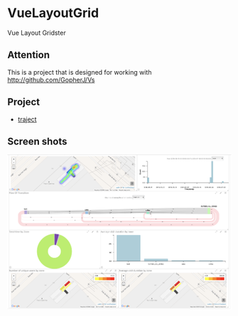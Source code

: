 # VueLayoutGrid
Vue Layout Gridster

## Attention
This is a project that is designed for working with http://github.com/GopherJ/Vs

## Project

- [traject](http://traject.ubudu.com)

## Screen shots

![](./image.png)

